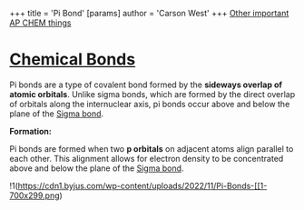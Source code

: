+++
 title = 'Pi Bond'
[params]
	author = 'Carson West'
+++
[Other important AP CHEM things](./../other-important-ap-chem-things/)
# [Chemical Bonds](./../chemical-bonds/)
Pi bonds are a type of covalent bond formed by the **sideways overlap of atomic orbitals**.  Unlike sigma bonds, which are formed by the direct overlap of orbitals along the internuclear axis, pi bonds occur above and below the plane of the [Sigma bond](./../sigma-bond/). 

**Formation:**

Pi bonds are formed when two **p orbitals** on adjacent atoms align parallel to each other. This alignment allows for electron density to be concentrated above and below the plane of the [Sigma bond](./../sigma-bond/). 

!1(https://cdn1.byjus.com/wp-content/uploads/2022/11/Pi-Bonds-[[1-700x299.png)